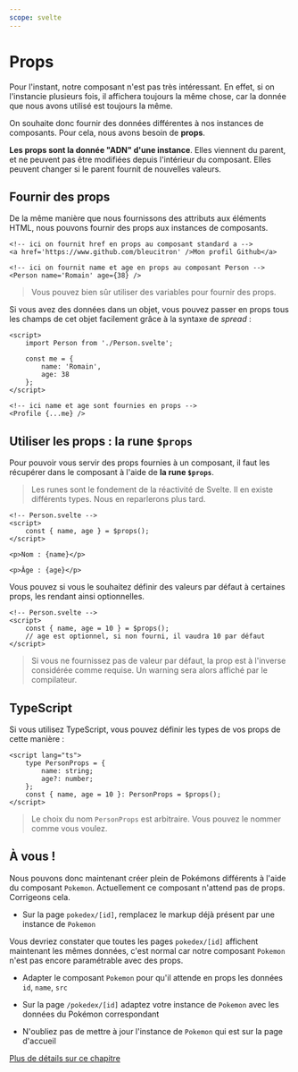 ```yaml
---
scope: svelte
---
```


# Props

Pour l'instant, notre composant n'est pas très intéressant. En effet, si on l'instancie plusieurs fois, il affichera toujours la même chose, car la donnée que nous avons utilisé est toujours la même.

On souhaite donc fournir des données différentes à nos instances de composants. Pour cela, nous avons besoin de **props**.

**Les props sont la donnée "ADN" d'une instance**. Elles viennent du parent, et ne peuvent pas être modifiées depuis l'intérieur du composant. Elles peuvent changer si le parent fournit de nouvelles valeurs.

## Fournir des props

De la même manière que nous fournissons des attributs aux éléments HTML, nous pouvons fournir des props aux instances de composants.

```svelte
<!-- ici on fournit href en props au composant standard a -->
<a href='https://www.github.com/bleucitron' />Mon profil Github</a>

<!-- ici on fournit name et age en props au composant Person -->
<Person name='Romain' age={38} />
```

> Vous pouvez bien sûr utiliser des variables pour fournir des props.

Si vous avez des données dans un objet, vous pouvez passer en props tous les champs de cet objet facilement grâce à la syntaxe de _spread_ :

```svelte
<script>
	import Person from './Person.svelte';

	const me = {
		name: 'Romain',
		age: 38
	};
</script>

<!-- ici name et age sont fournies en props -->
<Profile {...me} />
```

## Utiliser les props : la rune `$props`

Pour pouvoir vous servir des props fournies à un composant, il faut les récupérer dans le composant à l'aide de **la rune `$props`**.

> Les runes sont le fondement de la réactivité de Svelte. Il en existe différents types. Nous en reparlerons plus tard.

```svelte
<!-- Person.svelte -->
<script>
	const { name, age } = $props();
</script>

<p>Nom : {name}</p>

<p>Âge : {age}</p>
```

Vous pouvez si vous le souhaitez définir des valeurs par défaut à certaines props, les rendant ainsi optionnelles.

```svelte
<!-- Person.svelte -->
<script>
	const { name, age = 10 } = $props();
	// age est optionnel, si non fourni, il vaudra 10 par défaut
</script>
```

> Si vous ne fournissez pas de valeur par défaut, la prop est à l'inverse considérée comme requise. Un warning sera alors affiché par le compilateur.

## TypeScript

Si vous utilisez TypeScript, vous pouvez définir les types de vos props de cette manière :

```svelte
<script lang="ts">
	type PersonProps = {
		name: string;
		age?: number;
	};
	const { name, age = 10 }: PersonProps = $props();
</script>
```

> Le choix du nom `PersonProps` est arbitraire. Vous pouvez le nommer comme vous voulez.

## À vous !

Nous pouvons donc maintenant créer plein de Pokémons différents à l'aide du composant `Pokemon`. Actuellement ce composant n'attend pas de props. Corrigeons cela.

<section class='task'>

- Sur la page `pokedex/[id]`, remplacez le markup déjà présent par une instance de `Pokemon`

Vous devriez constater que toutes les pages `pokedex/[id]` affichent maintenant les mêmes données, c'est normal car notre composant `Pokemon` n'est pas encore paramétrable avec des props.

- Adapter le composant `Pokemon` pour qu'il attende en props les données `id`, `name`, `src`

- Sur la page `/pokedex/[id]` adaptez votre instance de `Pokemon` avec les données du Pokémon correspondant

- N'oubliez pas de mettre à jour l'instance de `Pokemon` qui est sur la page d'accueil
</section>

[Plus de détails sur ce chapitre](https://kit.sveltefr.dev/docs/load#donn-es-de-page)
